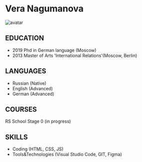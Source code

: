 # **Vera Nagumanova**
![avatar](https://mgimo.ru/upload/iblock/41d/41d6ce913f1bf0080d367675a2ff2a86.jpg)
## **EDUCATION**
* 2019 Phd in German language (Moscow)
* 2013 Master of Arts 'International Relations'(Moscow, Berlin)
## **LANGUAGES**
* Russian (Native)
* English (Advanced)
* German (Advanced)
## **COURSES**
RS School Stage 0 (in progress)
## **SKILLS**
* Coding (HTML, CSS, JS)
* Tools&Technologies (Visual Studio Code, GIT, Figma)
